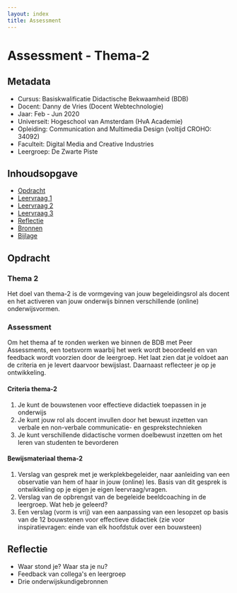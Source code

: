 ```yaml
---
layout: index
title: Assessment
---
```


# Assessment - Thema-2

## Metadata

- Cursus: Basiskwalificatie Didactische Bekwaamheid (BDB)
- Docent: Danny de Vries (Docent Webtechnologie)
- Jaar: Feb - Jun 2020
- Universeit: Hogeschool van Amsterdam (HvA Academie)
- Opleiding: Communication and Multimedia Design (voltijd CROHO: 34092)
- Faculteit: Digital Media and Creative Industries
- Leergroep: De Zwarte Piste

## Inhoudsopgave

- [Opdracht](#opdracht)
- [Leervraag 1](#leervraag-1)
- [Leervraag 2](#leervraag-2)
- [Leervraag 3](#leervraag-2)
- [Reflectie](#reflectie)
- [Bronnen](#bronnen)
- [Bijlage](#bijlagen)

## Opdracht

### Thema 2

Het doel van thema-2 is de vormgeving van jouw begeleidingsrol als docent en het activeren van jouw onderwijs binnen verschillende (online) onderwijsvormen.

### Assessment

Om het thema af te ronden werken we binnen de BDB met Peer Assessments, een toetsvorm waarbij het werk wordt beoordeeld en van feedback wordt voorzien door de leergroep. Het laat zien dat je voldoet aan de criteria en je levert daarvoor bewijslast. Daarnaast reflecteer je op je ontwikkeling.

#### Criteria thema-2

1. Je kunt de bouwstenen voor effectieve didactiek toepassen in je onderwijs
2. Je kunt jouw rol als docent invullen door het bewust inzetten van verbale en non-verbale communicatie- en gesprekstechnieken
3. Je kunt verschillende didactische vormen doelbewust inzetten om het leren van studenten te bevorderen

#### Bewijsmateriaal thema-2

1. Verslag van gesprek met je werkplekbegeleider, naar aanleiding van een observatie van hem of haar in jouw (online) les. Basis van dit gesprek is ontwikkeling op je eigen je eigen leervraag/vragen.
2. Verslag van de opbrengst van de begeleide beeldcoaching in de leergroep. Wat heb je geleerd?
3. Een verslag (vorm is vrij) van een aanpassing van een lesopzet op basis van de 12 bouwstenen voor effectieve didactiek (zie voor inspiratievragen: einde van elk hoofdstuk over een bouwsteen)

## Reflectie

- Waar stond je? Waar sta je nu?
- Feedback van collega's en leergroep
- Drie onderwijskundigebronnen
